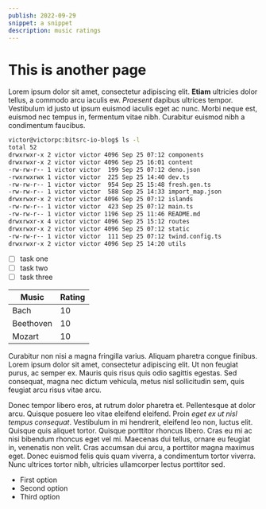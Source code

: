 ```yaml
---
publish: 2022-09-29
snippet: a snippet
description: music ratings
---
```


# This is another page

Lorem ipsum dolor sit amet, consectetur adipiscing elit. **Etiam** ultricies
dolor tellus, a commodo arcu iaculis ew. _Praesent_ dapibus ultrices tempor.
Vestibulum id justo ut ipsum euismod iaculis eget ac nunc. Morbi neque est,
euismod nec tempus in, fermentum vitae nibh. Curabitur euismod nibh a
condimentum faucibus.

```bash
victor@victorpc:bitsrc-io-blog$ ls -l
total 52
drwxrwxr-x 2 victor victor 4096 Sep 25 07:12 components
drwxrwxr-x 2 victor victor 4096 Sep 25 16:01 content
-rw-rw-r-- 1 victor victor  199 Sep 25 07:12 deno.json
-rwxrwxrwx 1 victor victor  225 Sep 25 14:40 dev.ts
-rw-rw-r-- 1 victor victor  954 Sep 25 15:48 fresh.gen.ts
-rw-rw-r-- 1 victor victor  588 Sep 25 14:33 import_map.json
drwxrwxr-x 2 victor victor 4096 Sep 25 07:12 islands
-rw-rw-r-- 1 victor victor  423 Sep 25 07:12 main.ts
-rw-rw-r-- 1 victor victor 1196 Sep 25 11:46 README.md
drwxrwxr-x 4 victor victor 4096 Sep 25 15:12 routes
drwxrwxr-x 2 victor victor 4096 Sep 25 07:12 static
-rw-rw-r-- 1 victor victor  111 Sep 25 07:12 twind.config.ts
drwxrwxr-x 2 victor victor 4096 Sep 25 14:20 utils
```

- [ ] task one
- [ ] task two
- [ ] task three

| Music     | Rating |
| --------- | ------ |
| Bach      | 10     |
| Beethoven | 10     |
| Mozart    | 10     |

Curabitur non nisi a magna fringilla varius. Aliquam pharetra congue finibus.
Lorem ipsum dolor sit amet, consectetur adipiscing elit. Ut non feugiat purus,
ac semper ex. Mauris quis risus quis odio sagittis egestas. Sed consequat, magna
nec dictum vehicula, metus nisl sollicitudin sem, quis feugiat arcu risus vitae
arcu.

Donec tempor libero eros, at rutrum dolor pharetra et. Pellentesque at dolor
arcu. Quisque posuere leo vitae eleifend eleifend. Proin _eget ex ut nisl tempus
consequat_. Vestibulum in mi hendrerit, eleifend leo non, luctus elit. Quisque
quis aliquet tortor. Quisque porttitor rhoncus libero. Cras eu mi ac nisi
bibendum rhoncus eget vel mi. Maecenas dui tellus, ornare eu feugiat in,
venenatis non velit. Cras accumsan dui arcu, a porttitor magna maximus eget.
Donec euismod felis quis quam viverra, a condimentum tortor viverra. Nunc
ultrices tortor nibh, ultricies ullamcorper lectus porttitor sed.

- First option
- Second option
- Third option
